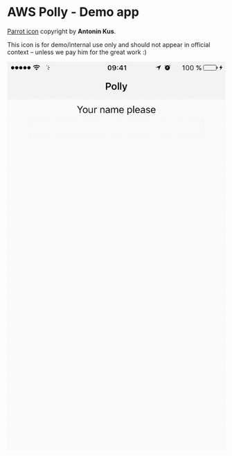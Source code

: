 # AWS Polly - Demo app

[Parrot icon](https://dribbble.com/shots/2342940-Green-Parrot-Mascot-for-Count-ly) copyright by **Antonin Kus**.

This icon is for demo/internal use only and should not appear in official context – unless we pay him for the great work :)

![polly](polly.gif)
